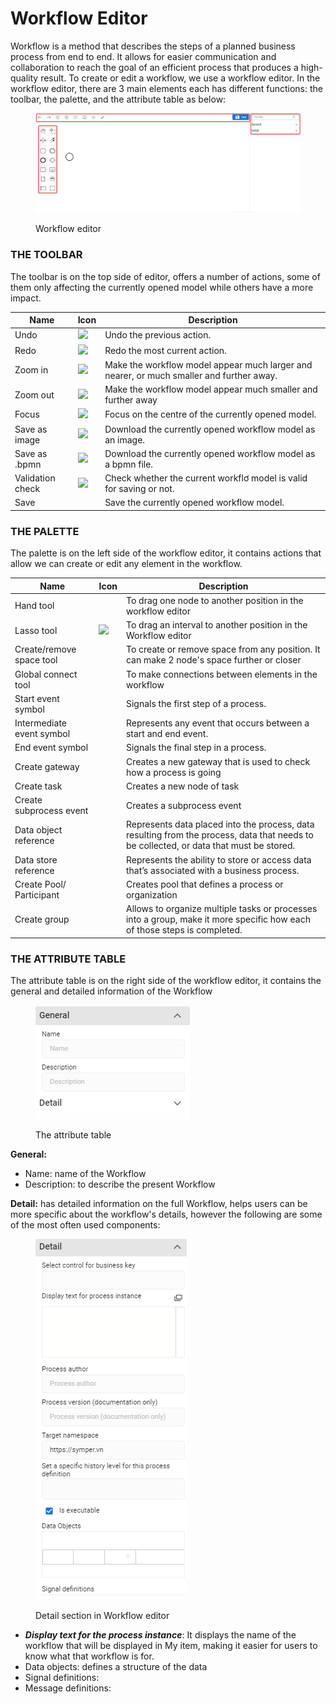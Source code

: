 # Workflow Editor

Workflow is a method that describes the steps of a planned business process from end to end. It allows for easier communication and collaboration to reach the goal of an efficient process that produces a high-quality result. To create or edit a workflow, we use a workflow editor. In the workflow editor, there are 3 main elements each has different functions: the toolbar, the palette, and the attribute table as below:

<figure><img src="../../.gitbook/assets/image (30).png" alt=""><figcaption><p>Workflow editor</p></figcaption></figure>

### **THE** TOOLBAR

The toolbar is on the top side of editor, offers a number of actions, some of them only affecting the currently opened model while others have a more impact.

| **Name**         | Icon                                                                                                                                                                                                              | Description                                                                              |
| ---------------- | ----------------------------------------------------------------------------------------------------------------------------------------------------------------------------------------------------------------- | ---------------------------------------------------------------------------------------- |
| Undo             | ![](https://lh4.googleusercontent.com/hLrhk7oTx9ZX8F9mcHmn83SKfnr0etuVyEUHZ2if9YCqKWQSAMyqK\_wjjKiQR6c3PVPVE8qrZiMQGPccwISPLwMFrMHoDw7opZMANvrPG0qpFlw6AtITj4-bLZGaa4VRR4YqfYRY=s0)                               | Undo the previous action.                                                                |
| Redo             | ![](https://lh3.googleusercontent.com/iMfsUtGABm2DP4OBwhiPobHYu0GK1bLh5r3efZkkA6StausfSQfD3xI1cJ-JEWU4AbEVley-8hqiZ93Pll3U9NKg\_G29TiDoXay9I7CyYpDYJ4p1rCjKBWwCptB1gf5TrpM40rsl=s0)                               | Redo the most current action.                                                            |
| Zoom in          | ![](https://lh5.googleusercontent.com/\_XvY1W\_deS3U01uekFg6RY8sa4T4w5ipyqTMY8WpqxpqF6WXGbI4H2vLTFdfhooMwiD2rAdOEGmAvtC2Fj7QRitzoAztgqYOgvz\_JIOfl7OC2\_y8Fm8mMZugwURJNLUIf-s7AANQ=s0)                            | Make the workflow model appear much larger and nearer, or much smaller and further away. |
| Zoom out         | ![](https://lh6.googleusercontent.com/ImQ\_7RWuXlZ11NFtRb0Y2O5MFlSSn\_frI1NOlsad4C5dmhDv2o82R6O2ZA2eS\_4z4pVeb8uZe0eZvHs0OXQGDIkiUBzkQRHT5bxBwWT3Zt8g16FulEOnoaCjVJIYxaURRxHroT7S=s0)                             | Make the workflow model appear much smaller and further away                             |
| Focus            | ![](https://lh5.googleusercontent.com/K\_wCgjKJjs6\_HzY6L9nBbDwnOP7AbdOFZeLjgWsJIKwkVZU4nwJ6ZedSXBNZ0Jh9I5uLUuwqd9l6waqkPAdsiupx\_K2U8lMUwhyh2IQkPBVmAGjLhylKFyCRV\_HtfwYHqQDYOp0z=s0)                            | Focus on the centre of the currently opened model.                                       |
| Save as image    | ![](https://lh6.googleusercontent.com/BJ31AotcfyZfgXvTkgWW7X11JPDN4-aQSPR9D8F91nqZIREqCUTJNTlCqT-kLWwAZcp8XKMs-bhOo3tYoxjFSHqnja8wAn6flu-IQF7-QCAuJcjpgK-wRiKtbZXJizzsUvqqcy6B=s0)                                | Download the currently opened workflow model as an image.                                |
| Save as .bpmn    | ![](https://lh4.googleusercontent.com/KDyXtxTabhHcM334qw-4IRbpOyVXFwSbU1Nd0m6v2rUEFlQvwohKrUKDi86YMBuy-arYoCB9VfFi0MlUAyhBSkYYnPFlGbmCd3YdZgIbhoNb35rnYqUHAcKeJFNJBkR-SPn6U77K=s0)                                | Download the currently opened workflow model as a bpmn file.                             |
| Validation check | ![](https://lh5.googleusercontent.com/QEVIMWBiXZGsmzohvuqbTjb0BnmK1DkDWIkE\_7OLC7WzglD8UBXwRTmzGwNHixPaBMEV9mQ-\_BUogROwwe9zhmYVMCNZpATR9tL6-Kmf3K4Ot1wbKUjtdZc55EtfYBc3cDCVb8X4=s0)                              | Check whether the current workflơ model is valid for saving or not.                      |
| Save             | <img src="https://lh3.googleusercontent.com/sSUPB11tJ8ptl-28UefsGqa6DpIh3hvoPvH5QLVGD7IcSBiGHGck7XQX7kaId45R_U3rAVaoXONCT7rfWXhtYJa6MJ_SmTRnyZV0cFbRnLq4VohGi7Kr3RI7myu_VQjD0sDagJBf=s0" alt="" data-size="line"> | Save the currently opened workflow model.                                                |

### **THE PALETTE**

The palette is on the left side of the workflow editor, it contains actions that allow we can create or edit any element in the workflow.

| **Name**                  | Icon                                                                         | Description                                                                                                                             |
| ------------------------- | ---------------------------------------------------------------------------- | --------------------------------------------------------------------------------------------------------------------------------------- |
| Hand tool                 | <img src="../.gitbook/assets/image%20(155).png" alt="" data-size="original"> | To drag one node to another position in the workflow editor                                                                             |
| Lasso tool                | ![](../.gitbook/assets/image%20\(120\).png)                                  | To drag an interval to another position in the Workflow editor                                                                          |
| Create/remove space tool  | <img src="../.gitbook/assets/image%20(152).png" alt="" data-size="original"> | To create or remove space from any position. It can make 2 node's space further or closer                                               |
| Global connect tool       | <img src="../.gitbook/assets/image%20(161).png" alt="" data-size="original"> | To make connections between elements in the workflow                                                                                    |
| Start event symbol        | <img src="../.gitbook/assets/image%20(88).png" alt="" data-size="original">  | Signals the first step of a process.                                                                                                    |
| Intermediate event symbol | <img src="../.gitbook/assets/image%20(217).png" alt="" data-size="original"> | Represents any event that occurs between a start and end event.                                                                         |
| End event symbol          | <img src="../.gitbook/assets/image%20(162).png" alt="" data-size="original"> | Signals the final step in a process.                                                                                                    |
| Create gateway            | <img src="../.gitbook/assets/image%20(58).png" alt="" data-size="original">  | Creates a new gateway that is used to check how a process is going                                                                      |
| Create task               | <img src="../.gitbook/assets/image%20(246).png" alt="" data-size="original"> | Creates a new node of task                                                                                                              |
| Create subprocess event   | <img src="../.gitbook/assets/image%20(224).png" alt="" data-size="original"> | Creates a subprocess event                                                                                                              |
| Data object reference     | <img src="../.gitbook/assets/image%20(109).png" alt="" data-size="original"> | Represents data placed into the process, data resulting from the process, data that needs to be collected, or data that must be stored. |
| Data store reference      | <img src="../.gitbook/assets/image%20(77).png" alt="" data-size="original">  | Represents the ability to store or access data that’s associated with a business process.                                               |
| Create Pool/ Participant  | <img src="../.gitbook/assets/image%20(128).png" alt="" data-size="original"> | Creates pool that defines a process or organization                                                                                     |
| Create group              | <img src="../.gitbook/assets/image%20(2).png" alt="" data-size="original">   | Allows to organize multiple tasks or processes into a group, make it more specific how each of those steps is completed.                |

### **THE ATTRIBUTE TABLE**

The attribute table is on the right side of the workflow editor, it contains the general and detailed information of the Workflow

<figure><img src="../../.gitbook/assets/image (2) (1) (1).png" alt=""><figcaption><p>The attribute table</p></figcaption></figure>

**General:**

* Name: name of the Workflow
* Description: to describe the present Workflow

**Detail:** has detailed information on the full Workflow, helps users can be more specific about the workflow's details, however the following are some of the most often used components:

<figure><img src="../../.gitbook/assets/image (6) (1).png" alt=""><figcaption><p>Detail section in Workflow editor</p></figcaption></figure>

* _**Display text for the process instance**_: It displays the name of the workflow that will be displayed in My item, making it easier for users to know what that workflow is for.
* Data objects: defines a structure of the data
* Signal definitions:
* Message definitions:
